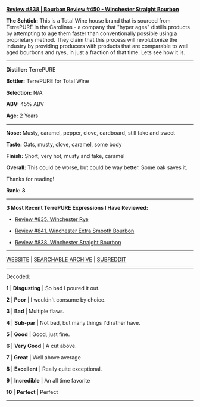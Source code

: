 
[**Review #838 | Bourbon Review #450 - Winchester Straight Bourbon**]( https://t8ke.review/review-838-winchester-straight-bourbon/)

**The Schtick:** This is a Total Wine house brand that is sourced from TerrePURE in the Carolinas - a company that "hyper ages" distills products by attempting to age them faster than conventionally possible using a proprietary method. They claim that this process will revolutionize the industry by providing producers with products that are comparable to well aged bourbons and ryes, in just a fraction of that time. Lets see how it is.  

-----

**Distiller:** TerrePURE

**Bottler:** TerrePURE for Total Wine

**Selection:** N/A

**ABV:**  45% ABV

**Age:** 2 Years 

-----

**Nose:**   Musty, caramel, pepper, clove, cardboard, still fake and sweet

**Taste:** Oats, musty, clove, caramel, some body

**Finish:** Short, very hot, musty and fake, caramel

**Overall:** This could be worse, but could be way better. Some oak saves it. 

Thanks for reading!

**Rank: 3**

----- 

**3 Most Recent TerrePURE Expressions I Have Reviewed:** 

- [Review #835. Winchester Rye]( https://t8ke.review/review-835-winchester-rye/) 

- [Review #841. Winchester Extra Smooth Bourbon]( https://t8ke.review/review-841-winchester-extra-smooth-bourbon/) 

- [Review #838. Winchester Straight Bourbon]( https://t8ke.review/review-838-winchester-straight-bourbon/) 

-----

[WEBSITE](https://t8ke.review) | [SEARCHABLE ARCHIVE](https://t8ke.review/review-archive/) | [SUBREDDIT](https://reddit.com/r/t8kereviews)

-----

Decoded:

**1** | **Disgusting** | So bad I poured it out.

**2** | **Poor** | I wouldn't consume by choice.

**3** | **Bad** | Multiple flaws.

**4** | **Sub-par** | Not bad, but many things I'd rather have.

**5** | **Good** | Good, just fine.

**6** | **Very Good** | A cut above.

**7** | **Great** | Well above average

**8** | **Excellent** | Really quite exceptional.

**9** | **Incredible** | An all time favorite

**10** | **Perfect** | Perfect

----

